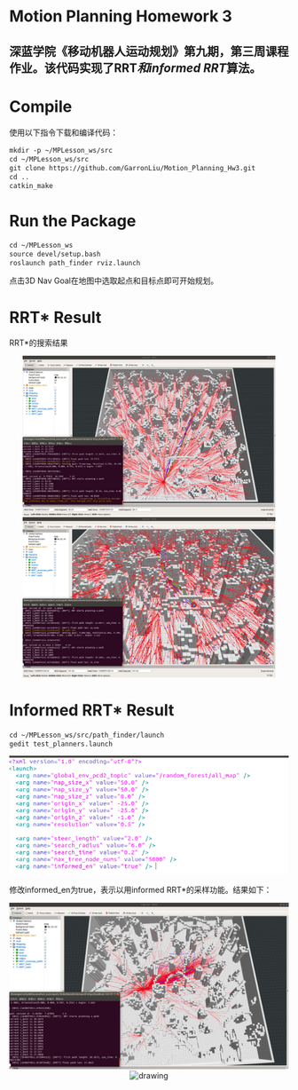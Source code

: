 # Motion Planning Homework 3

深蓝学院《移动机器人运动规划》第九期，第三周课程作业。该代码实现了RRT*和informed RRT*算法。
---

# Compile

使用以下指令下载和编译代码：
    
```
mkdir -p ~/MPLesson_ws/src
cd ~/MPLesson_ws/src
git clone https://github.com/GarronLiu/Motion_Planning_Hw3.git
cd ..
catkin_make
```

# Run the Package

```
cd ~/MPLesson_ws 
source devel/setup.bash
roslaunch path_finder rviz.launch 
```
点击3D Nav Goal在地图中选取起点和目标点即可开始规划。

# RRT* Result

RRT*的搜索结果
<p align='center'>
    <img src="./picture/RRTStar_1.png" alt="drawing" width="456"/>
    <img src="./picture/RRTStar_3.png" alt="drawing" width="456"/>
</p>

# Informed RRT* Result

```
cd ~/MPLesson_ws/src/path_finder/launch
gedit test_planners.launch 
```
<p align='center'>
    <img src="./picture/test_planner.png" alt="drawing" width="600"/>
</p>
修改informed_en为true，表示以用informed RRT*的采样功能。结果如下：

<p align='center'>
    <img src="./picture/InformedRRTStar_2.png" alt="drawing" width="600"/>
    <img src="./picture/InformedRRTStar_3.png" alt="drawing" width="600"/>
</p>
